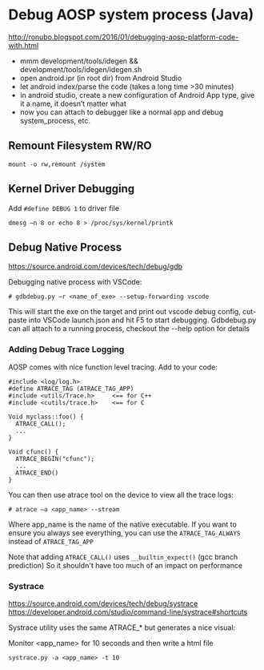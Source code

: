 
# Debug AOSP system process (Java)

http://ronubo.blogspot.com/2016/01/debugging-aosp-platform-code-with.html 

 * mmm development/tools/idegen && development/tools/idegen/idegen.sh 
 * open android.ipr (in root dir) from Android Studio 
 * let android index/parse the code (takes a long time >30 minutes) 
 * in android studio, create a new configuration of Android App type, give it a name, it doesn’t matter what 
 * now you can attach to debugger like a normal app and debug system_process, etc. 


## Remount Filesystem RW/RO 
```
mount -o rw,remount /system 
```
 

## Kernel Driver Debugging 

Add `#define DEBUG 1` to driver file 
```
dmesg –n 8 or echo 8 > /proc/sys/kernel/printk 
```

## Debug Native Process 

https://source.android.com/devices/tech/debug/gdb 

Debugging native process with VSCode: 
```
# gdbdebug.py –r <name_of_exe> --setup-forwarding vscode 
```
This will start the exe on the target and print out vscode debug config, cut-paste into VSCode launch.json and hit F5 to start debugging. Gdbdebug.py can all attach to a running process, checkout the --help option for details 

### Adding Debug Trace Logging 

AOSP comes with nice function level tracing. Add to your code: 
```
#include <log/log.h>
#define ATRACE_TAG (ATRACE_TAG_APP) 
#include <utils/Trace.h>     <== for C++ 
#include <cutils/trace.h>    <== for C  

Void myclass::foo() { 
  ATRACE_CALL(); 
  ... 
}

Void cfunc() { 
  ATRACE_BEGIN("cfunc"); 
  ... 
  ATRACE_END() 
}
```

You can then use atrace tool on the device to view all the trace logs: 
```
# atrace –a <app_name> --stream 
```
Where app_name is the name of the native executable. If you want to ensure you always see everything, you can use the `ATRACE_TAG_ALWAYS` instead of `ATRACE_TAG_APP` 

Note that adding `ATRACE_CALL()` uses `__builtin_expect()` (gcc branch prediction) So it shouldn't have too much of an impact on performance 

### Systrace 
https://source.android.com/devices/tech/debug/systrace 
https://developer.android.com/studio/command-line/systrace#shortcuts 

Systrace utility uses the same ATRACE_* but generates a nice visual: 

Monitor <app_name> for 10 seconds and then write a html file 
```
systrace.py -a <app_name> -t 10
```